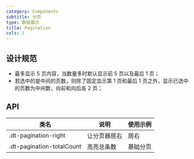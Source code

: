 ```yaml
---
category: Components
subtitle: 分页
type: 数据展示
title: Pagination
cols: 1
---
```


## 设计规范

- 最多显示 5 页内容，当数量多时默认显示前 5 页以及最后 1 页；
- 若选中的是中间的页数，则除了固定显示第 1 页和最后 1 页之外，显示已选中的页数为中间数，向前和向后各 2 页；

## API

|类名  |说明  |使用示例  |
|---------|---------|---------|
|.dt-pagination-right  | 让分页器居右 | 居右 |
|.dt-pagination-totalCount  | 高亮总条数 | 基础分页 |
